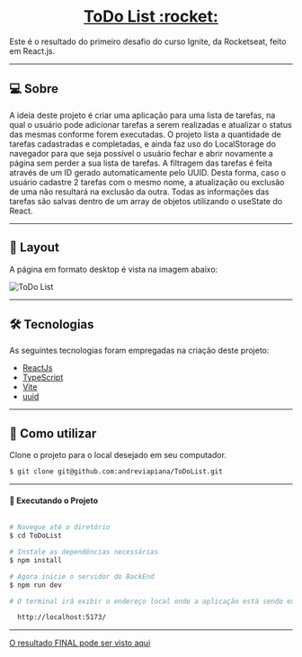<p align="center">
  <h1 align="center"><a href="https://ignite-todolist.netlify.app/">ToDo List :rocket: </a></h1>
</p>


Este é o resultado do primeiro desafio do curso Ignite, da Rocketseat, feito em React.js.

___

## 💻 Sobre
A ideia deste projeto é criar uma aplicação para uma lista de tarefas, na qual o usuário pode adicionar tarefas a serem realizadas e atualizar o status das mesmas conforme forem executadas. O projeto lista a quantidade de tarefas cadastradas e completadas, e ainda faz uso do LocalStorage do navegador para que seja possível o usuário fechar e abrir novamente a página sem perder a sua lista de tarefas.
A filtragem das tarefas é feita através de um ID gerado automaticamente pelo UUID. Desta forma, caso o usuário cadastre 2 tarefas com o mesmo nome, a atualização ou exclusão de uma não resultará na exclusão da outra.
Todas as informações das tarefas são salvas dentro de um array de objetos utilizando o useState do React.

___

## 🎨 Layout
A página em formato desktop é vista na imagem abaixo:

![ToDo List](https://user-images.githubusercontent.com/106932234/210102412-333034ea-5209-4cd3-82ed-85acd416861e.png)

___

## 🛠 Tecnologias

As seguintes tecnologias foram empregadas na criação deste projeto:

- [ReactJs](https://reactjs.org)
- [TypeScript](https://www.typescriptlang.org/)
- [Vite](https://vitejs.dev/)
- [uuid](https://www.npmjs.com/package/uuid)

___

## 🚀 Como utilizar

Clone o projeto para o local desejado em seu computador.

```bash
$ git clone git@github.com:andreviapiana/ToDoList.git
```
___

#### 🚧 Executando o Projeto
```bash

# Navegue até o diretório
$ cd ToDoList

# Instale as dependências necessárias
$ npm install

# Agora inicie o servidor do BackEnd
$ npm run dev

# O terminal irá exibir o endereço local onde a aplicação está sendo executada. Basta digitar o mesmo endereço em seu navegador preferido. O endereço usado na criação do projeto foi este:

  http://localhost:5173/
```

___


[O resultado FINAL pode ser visto aqui](https://ignite-todolist.netlify.app/)
